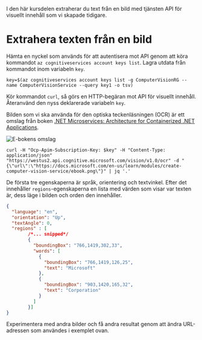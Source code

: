 I den här kursdelen extraherar du text från en bild med tjänsten API för visuellt innehåll som vi skapade tidigare.

# <a name="extracting-the-text-from-an-image"></a>Extrahera texten från en bild

Hämta en nyckel som används för att autentisera mot API genom att köra kommandot `az cognitiveservices account keys list`. Lagra utdata från kommandot inom variabeln `key`.

```azurecli
key=$(az cognitiveservices account keys list -g ComputerVisionRG --name ComputerVisionService --query key1 -o tsv)
```

Kör kommandot `curl`, så görs en HTTP-begäran mot API för visuellt innehåll. Återanvänd den nyss deklarerade variabeln `key`.

Bilden som vi ska använda för den optiska teckenläsningen (OCR) är ett omslag från boken [.NET Microservices: Architecture for Containerized .NET Applications](/dotnet/standard/microservices-architecture/).

![E-bokens omslag](../images/ebook.png)

```azurecli
curl -H "Ocp-Apim-Subscription-Key: $key" -H "Content-Type: application/json" "https://westus2.api.cognitive.microsoft.com/vision/v1.0/ocr" -d "{\"url\":\"https://docs.microsoft.com/en-us/learn/modules/create-computer-vision-service/ebook.png\"}" | jq '.'
```

De första tre egenskaperna är språk, orientering och textvinkel. Efter det innehåller `regions`-egenskaperna en lista med värden som visar var texten är, dess läge i bilden och orden den innehåller.

```json
{
  "language": "en",
  "orientation": "Up",
  "textAngle": 0,
  "regions" : [
        /*... snipped*/
        {
          "boundingBox": "766,1419,302,33",
          "words": [
            {
              "boundingBox": "766,1419,126,25",
              "text": "Microsoft"
            },
            {
              "boundingBox": "903,1420,165,32",
              "text": "Corporation"
            }
          ]
        }]
}
```

Experimentera med andra bilder och få andra resultat genom att ändra URL-adressen som användes i exemplet ovan.